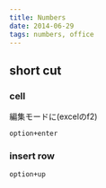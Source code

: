 ```yaml
---
title: Numbers
date: 2014-06-29
tags: numbers, office
---
```



## short cut

### cell

編集モードに(excelのf2)
 
`option+enter`


### insert row

`option+up`